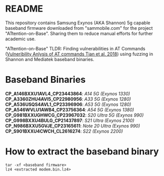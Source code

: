# README
This repository contains Samsung Exynos (AKA Shannon) 5g capable baseband firmware downloaded from "sammobile.com" for the project "ATtention-on-Base". Sharing them to reduce manual efforts for further academic use.

"ATtention-on-Base" TLDR: Finding vulnerabilities in AT Commands ([Vulneribility Anlysis of AT commands Tian et al. 2018](https://www.semanticscholar.org/paper/ATtention-Spanned%3A-Comprehensive-Vulnerability-of-Tian-Hernandez/9b3565ec984c01d9fdd2e682037d89a41e47e3d3)) using fuzzing in Shannon and Mediatek baseband binaries.

# Baseband Binaries
**CP_A146BXXU1AVL4_CP23443864**: *A14 5G (Exynos 1330)*  
**CP_A3360ZHU4AVI5_CP22980956**: *A33 5G (Exynos 1280)*  
**CP_A536USQS4AVL1_CP23396906**: *A53 5G (Exynos 1280)*  
**CP_A546WVLU1AWB4_CP23756364**: *A54 5G (Exynos 1380)*  
**CP_G981BXXUGHWCG_CP23967032**: *S20 Ultra 5G (Exynos 990)*  
**CP_G998BXXU4BULG_CP21437897**: *S21 Ultra (Exynos 2100)*  
**CP_N986BXXU5GVJE_CP23165611**: *Note 20 Ultra (Exynos 990)*  
**CP_S901BXXU4CWCH_CL2616274**: *S22 (Exynos 2200)*  

# How to extract the baseband binary
```
tar -xf <baseband firmware>
lz4 <extracted modem.bin.lz4>
```
